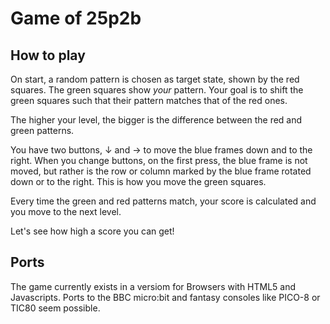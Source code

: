# Game of 25p2b

## How to play

On start, a random pattern is chosen as target state, shown by the red squares.
  The green squares show <em>your</em> pattern. Your goal is to shift the green squares such
  that their pattern matches that of the red ones.

The higher your level, the bigger is the difference between the red and green
  patterns.

You have two buttons, &darr; and &rarr; to move the blue frames down and to the right.
  When you change buttons, on the first press, the blue frame is not moved, but rather
  is the row or column marked by the blue frame rotated down or to the right.
  This is how you move the green squares.

Every time the green and red patterns match, your score is calculated and you
  move to the next level.

Let's see how high a score you can get!

## Ports

The game currently exists in a versiom for Browsers with HTML5 and Javascripts.
Ports to the BBC micro:bit and fantasy consoles like PICO-8 or TIC80 seem possible.  
